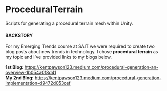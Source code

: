 # ProceduralTerrain
Scripts for generating a procedural terrain mesh within Unity.

#### BACKSTORY ####
For my Emerging Trends course at SAIT we were required to create two blog posts about new trends in technology. 
I chose ****procedural terrain**** as my topic and I've provided links to my blogs below.

**1st Blog:** https://kentpawson123.medium.com/procedural-generation-an-overview-1b054a0f8d41 <br/>
**My 2nd Blog:** https://kentpawson123.medium.com/procedural-generation-implementation-d9472d053cef
